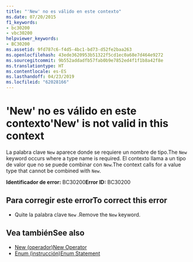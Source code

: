 ```yaml
---
title: "'New' no es válido en este contexto"
ms.date: 07/20/2015
f1_keywords:
- bc30200
- vbc30200
helpviewer_keywords:
- BC30200
ms.assetid: 9fd787c6-f4d5-4bc1-bd73-d52fe2baa263
ms.openlocfilehash: 43ede3620953b51322f5cd1ec0a68e7d464e9272
ms.sourcegitcommit: 9b552addadfb57fab0b9e7852ed4f1f1b8a42f8e
ms.translationtype: HT
ms.contentlocale: es-ES
ms.lasthandoff: 04/23/2019
ms.locfileid: "62028166"
---
```

# <a name="new-is-not-valid-in-this-context"></a><span data-ttu-id="54b45-102">'New' no es válido en este contexto</span><span class="sxs-lookup"><span data-stu-id="54b45-102">'New' is not valid in this context</span></span>
<span data-ttu-id="54b45-103">La palabra clave `New` aparece donde se requiere un nombre de tipo.</span><span class="sxs-lookup"><span data-stu-id="54b45-103">The `New` keyword occurs where a type name is required.</span></span> <span data-ttu-id="54b45-104">El contexto llama a un tipo de valor que no se puede combinar con `New`.</span><span class="sxs-lookup"><span data-stu-id="54b45-104">The context calls for a value type that cannot be combined with `New`.</span></span>  
  
 <span data-ttu-id="54b45-105">**Identificador de error:** BC30200</span><span class="sxs-lookup"><span data-stu-id="54b45-105">**Error ID:** BC30200</span></span>  
  
## <a name="to-correct-this-error"></a><span data-ttu-id="54b45-106">Para corregir este error</span><span class="sxs-lookup"><span data-stu-id="54b45-106">To correct this error</span></span>  
  
- <span data-ttu-id="54b45-107">Quite la palabra clave `New` .</span><span class="sxs-lookup"><span data-stu-id="54b45-107">Remove the `New` keyword.</span></span>  
  
## <a name="see-also"></a><span data-ttu-id="54b45-108">Vea también</span><span class="sxs-lookup"><span data-stu-id="54b45-108">See also</span></span>

- [<span data-ttu-id="54b45-109">New (operador)</span><span class="sxs-lookup"><span data-stu-id="54b45-109">New Operator</span></span>](../../visual-basic/language-reference/operators/new-operator.md)
- [<span data-ttu-id="54b45-110">Enum (instrucción)</span><span class="sxs-lookup"><span data-stu-id="54b45-110">Enum Statement</span></span>](../../visual-basic/language-reference/statements/enum-statement.md)
